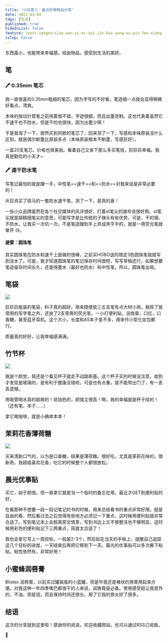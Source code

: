 ```yaml
---
title: '小玩意儿：最近好用物品分享'
date: 2022-03-04
tags: [生活]
published: true
hideInList: false
feature: /post-images/xiao-wan-yi-er-zui-jin-hao-yong-wu-pin-fen-xiang.jpg
isTop: false
---
```

东西虽小，也能带来幸福感。经由物品，感受到生活的美好。

<!--more-->


## 笔

### 🖊️ 0.35mm 笔芯

我一直很喜欢0.35mm粗细的笔芯，因为字写的不好看，笔迹细一点就会显得稍微好看点，清爽。

本味的按动针管笔之前用着很不错，字迹很细，而且出墨克制。这也代表着虽然它不速干也不防水，但是干的也很快，因为出墨少啊！

于是我淘了一下，居然买到同款的笔芯了，回来测了一下，写感和本味原装没什么区别，就是偶尔断墨比原装多点（本味原装根本不断墨，写感巨好）。

一盒20支笔芯，价格也很美丽。看着自己又省下那么多买笔钱，巨巨巨幸福。我真是勤俭的小天才~

### 🖊️ 速干防水笔

写笔记最怕的就是蹭一手，中性笔==速干==和==防水==对我来说是非常必要的！

斥巨资买了斑马的一套防水速干笔，测了一下，是真的香！


一些小众品牌虽然在各个社交媒体的风评很好，打着st笔尖的旗号说很好用。st笔尖就是超精细笔尖的意思，可能写字是比传统的子弹头有些优势，可是，干的慢、不防水，让我买一次坑一次。不是笔迹蹭到手上弄成黑乎乎的，就是一用荧光笔就晕开 😢。

#### 避雷：圆珠笔

其实圆珠笔在防水和速干上面做的很棒，之前买HOBO送的限定3色圆珠笔我就写到没水了。可是，我才知道圆珠笔的笔记保存时间很短，写写草稿还行，如果想要笔迹留存时间长久，还是得墨水（最好也防水）和中性笔。所以，圆珠笔出局。



## 笔袋

![](http://lillianwho.com/post-images/1646389772440.jpg)

巨巨巨能装的笔袋，料子真的超好。用来随便放三五支笔有点大材小用，我除了放常用的写字笔之外，还放了2支常用的荧光笔，一小打便利贴，润唇膏，口红，口香糖，甚至蓝牙耳机。这个大小，长度和A5本子差不多，用来作小型化妆包都行。

质量真的好好，让我幸福感满满。

## 竹节杯

![](http://lillianwho.com/post-images/1646389784743.jpg)

我是个颜党，我还是个看见杯子就走不动路斯基。这个杯子买的时候没注意，收到才发现是玻璃的，是有利于健康没错啦，可是也有点重，就不能带出门了，有一丢丢遗憾。

用吸管喝水真的超爽的！琥珀色的，颜值又很高！啊，我的幸福就是杯子给的！（还有笔、本子......）

拿它喝咖啡，就是小确幸本幸！


## 茉莉花香薄荷糖

![](http://lillianwho.com/post-images/1646389898009.jpg)

买来清新口气的，以为是口香糖，结果是薄荷糖。很好吃，尤其是茉莉花味的，很新奇。我超级喜欢花香，吃它的时候整个人都很放松。

## 晨光优事贴

买它，始于颜值。但一直拿它就是当一个临时的备忘在用，最近才GET到便利贴的好。


在看那种不想要一段一段记笔记的书的时候，用来总结看书的重点非常好用。就是自由的看，然后看过去之后觉得有些地方必须记一下重点，这时候用便利贴就非常合适了。写到笔记本上会脱离原文情景，写到书边上又不够整洁也不够明显，这时候用彩色的便利贴记下三两重点，简直太合适了！

我也会拿它写上一周目标，一般是2-3个，然后贴在当天的手帐上，提醒自己追踪这几个目标的进度，一天结束后再把它移到下一天。晨光的优事贴可以多次撕下粘贴，粘性依然有，非常好用！


## 小蜜蜂润唇膏

Blistex 润唇膏，以前买过罐装版的小蓝罐，但是毕竟还是棒状的唇膏用起来方便。对我这种一年四季嘴巴都很干的人来说，润唇膏是必备。使用感受挺让我意外的，不油，但是润，而且保持时间还很长。用了它我的唇炎好了很多。

## 结语

这次的分享就到这里啦！感谢你的阅读。欢迎收藏网站，也可以通过RSS订阅我。

👋